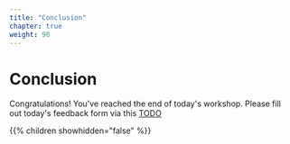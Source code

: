 ```yaml
---
title: "Conclusion"
chapter: true
weight: 90
---
```


# Conclusion

Congratulations! You've reached the end of today's workshop.
Please fill out today's feedback form via this [TODO](TODO)

{{% children showhidden="false" %}}
